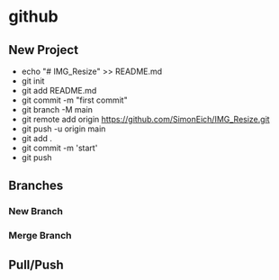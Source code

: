 # github

## New Project
- echo "# IMG_Resize" >> README.md
- git init
- git add README.md
- git commit -m "first commit"
- git branch -M main
- git remote add origin https://github.com/SimonEich/IMG_Resize.git
- git push -u origin main
- git add .
- git commit -m 'start'
- git push

## Branches
### New Branch
### Merge Branch

## Pull/Push
